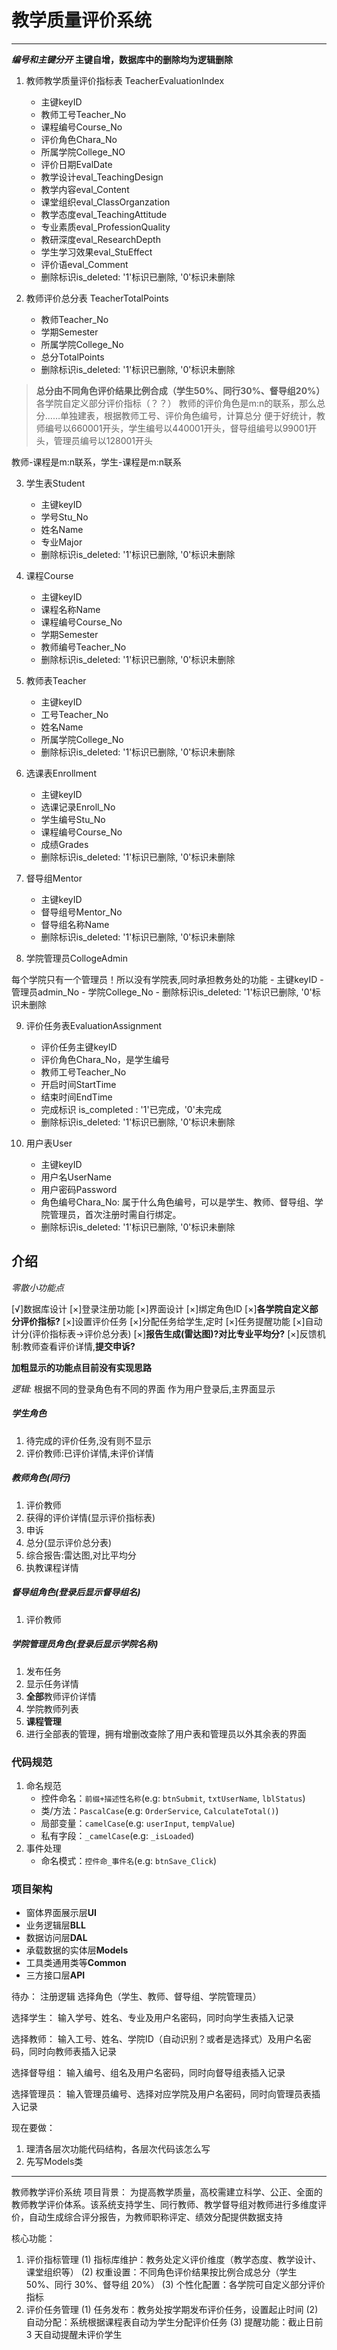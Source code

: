 # 教学质量评价系统

---

***编号和主键分开***
**主键自增，数据库中的删除均为逻辑删除**

1. 教师教学质量评价指标表 TeacherEvaluationIndex

    - 主键keyID
    - 教师工号Teacher_No
    - 课程编号Course_No
    - 评价角色Chara_No
    - 所属学院College_NO
    - 评价日期EvalDate
    - 教学设计eval_TeachingDesign
    - 教学内容eval_Content
    - 课堂组织eval_ClassOrganzation
    - 教学态度eval_TeachingAttitude
    - 专业素质eval_ProfessionQuality
    - 教研深度eval_ResearchDepth
    - 学生学习效果eval_StuEffect
    - 评价语eval_Comment
    - 删除标识is_deleted: '1'标识已删除, '0'标识未删除

2. 教师评价总分表 TeacherTotalPoints

    - 教师Teacher_No
    - 学期Semester
    - 所属学院College_No
    - 总分TotalPoints
    - 删除标识is_deleted: '1'标识已删除, '0'标识未删除

>**总分由不同角色评价结果比例合成（学生50%、同行30%、督导组20%）**
>各学院自定义部分评价指标（？？）
>教师的评价角色是m:n的联系，那么总分……单独建表，根据教师工号、评价角色编号，计算总分
>便于好统计，教师编号以660001开头，学生编号以440001开头，督导组编号以99001开头，管理员编号以128001开头

教师-课程是m:n联系，学生-课程是m:n联系

3. 学生表Student

    - 主键keyID
    - 学号Stu_No
    - 姓名Name
    - 专业Major
    - 删除标识is_deleted: '1'标识已删除, '0'标识未删除

4. 课程Course

    - 主键keyID
    - 课程名称Name
    - 课程编号Course_No
    - 学期Semester
    - 教师编号Teacher_No
    - 删除标识is_deleted: '1'标识已删除, '0'标识未删除

5. 教师表Teacher

    - 主键keyID
    - 工号Teacher_No
    - 姓名Name
    - 所属学院College_No
    - 删除标识is_deleted: '1'标识已删除, '0'标识未删除

6. 选课表Enrollment

    - 主键keyID
    - 选课记录Enroll_No
    - 学生编号Stu_No
    - 课程编号Course_No
    - 成绩Grades
    - 删除标识is_deleted: '1'标识已删除, '0'标识未删除

7. 督导组Mentor

    - 主键keyID
    - 督导组号Mentor_No
    - 督导组名称Name
    - 删除标识is_deleted: '1'标识已删除, '0'标识未删除

8. 学院管理员CollogeAdmin

每个学院只有一个管理员！所以没有学院表,同时承担教务处的功能
    - 主键keyID
    - 管理员admin_No
    - 学院College_No
    - 删除标识is_deleted: '1'标识已删除, '0'标识未删除

9. 评价任务表EvaluationAssignment

    - 评价任务主键keyID
    - 评价角色Chara_No，是学生编号
    - 教师工号Teacher_No
    - 开启时间StartTime
    - 结束时间EndTime
    - 完成标识 is_completed : '1'已完成，'0'未完成
    - 删除标识is_deleted: '1'标识已删除, '0'标识未删除

10. 用户表User

    - 主键keyID
    - 用户名UserName
    - 用户密码Password
    - 角色编号Chara_No: 属于什么角色编号，可以是学生、教师、督导组、学院管理员，首次注册时需自行绑定。
    - 删除标识is_deleted: '1'标识已删除, '0'标识未删除

## 介绍

*零散小功能点*

[√]数据库设计
[×]登录注册功能
[×]界面设计
[×]绑定角色ID
[×]**各学院自定义部分评价指标?**
[×]设置评价任务
[×]分配任务给学生,定时
[×]任务提醒功能
[×]自动计分(评价指标表->评价总分表)
[×]**报告生成(雷达图)?对比专业平均分?**
[×]反馈机制:教师查看评价详情,**提交申诉?**

**加粗显示的功能点目前没有实现思路**

*逻辑:*
根据不同的登录角色有不同的界面
作为用户登录后,主界面显示

##### 学生角色

1. 待完成的评价任务,没有则不显示
2. 评价教师:已评价详情,未评价详情

##### 教师角色(同行)

1. 评价教师
2. 获得的评价详情(显示评价指标表)
3. 申诉
4. 总分(显示评价总分表)
5. 综合报告:雷达图,对比平均分
6. 执教课程详情

##### 督导组角色(登录后显示督导组名)

1. 评价教师

##### 学院管理员角色(登录后显示学院名称)

1. 发布任务
2. 显示任务详情
3. **全部**教师评价详情
4. 学院教师列表
5. **课程管理**
6. 进行全部表的管理，拥有增删改查除了用户表和管理员以外其余表的界面

### 代码规范

1. 命名规范
    - 控件命名：`前缀+描述性名称`(e.g: `btnSubmit`, `txtUserName`, `lblStatus`)
    - 类/方法：`PascalCase`(e.g: `OrderService`, `CalculateTotal()`)
    - 局部变量：`camelCase`(e.g: `userInput`, `tempValue`)
    - 私有字段：`_camelCase`(e.g: `_isLoaded`)
2. 事件处理
    - 命名模式：`控件命_事件名`(e.g: `btnSave_Click`)

### 项目架构

- 窗体界面展示层**UI**
- 业务逻辑层**BLL**
- 数据访问层**DAL**
- 承载数据的实体层**Models**
- 工具类通用类等**Common**
- 三方接口层**API**

待办：
注册逻辑
选择角色（学生、教师、督导组、学院管理员）

选择学生：
输入学号、姓名、专业及用户名密码，同时向学生表插入记录

选择教师：
输入工号、姓名、学院ID（自动识别？或者是选择式）及用户名密码，同时向教师表插入记录

选择督导组：
输入编号、组名及用户名密码，同时向督导组表插入记录

选择管理员：
输入管理员编号、选择对应学院及用户名密码，同时向管理员表插入记录

现在要做：

1. 理清各层次功能代码结构，各层次代码该怎么写
2. 先写Models类

---
教师教学评价系统
项目背景：
为提高教学质量，高校需建立科学、公正、全面的教师教学评价体系。该系统支持学生、同行教师、教学督导组对教师进行多维度评价，自动生成综合评分报告，为教师职称评定、绩效分配提供数据支持

核心功能：

1. 评价指标管理
(1) 指标库维护：教务处定义评价维度（教学态度、教学设计、课堂组织等）
(2) 权重设置：不同角色评价结果按比例合成总分（学生 50%、同行 30%、督导组 20%）
(3) 个性化配置：各学院可自定义部分评价指标
2. 评价任务管理
(1) 任务发布：教务处按学期发布评价任务，设置起止时间
(2) 自动分配：系统根据课程表自动为学生分配评价任务
(3) 提醒功能：截止日前 3 天自动提醒未评价学生
